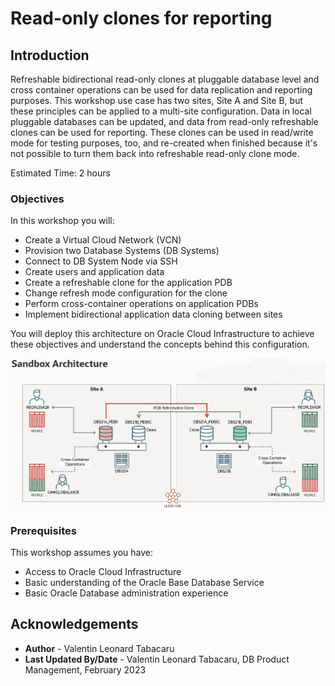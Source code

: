 # Read-only clones for reporting

## Introduction

Refreshable bidirectional read-only clones at pluggable database level and cross container operations can be used for data replication and reporting purposes. This workshop use case has two sites, Site A and Site B, but these principles can be applied to a multi-site configuration. Data in local pluggable databases can be updated, and data from read-only refreshable clones can be used for reporting. These clones can be used in read/write mode for testing purposes, too, and re-created when finished because it's not possible to turn them back into refreshable read-only clone mode.

Estimated Time: 2 hours

### Objectives

In this workshop you will:
* Create a Virtual Cloud Network (VCN)
* Provision two Database Systems (DB Systems)
* Connect to DB System Node via SSH
* Create users and application data
* Create a refreshable clone for the application PDB
* Change refresh mode configuration for the clone
* Perform cross-container operations on application PDBs
* Implement bidirectional application data cloning between sites

You will deploy this architecture on Oracle Cloud Infrastructure to achieve these objectives and understand the concepts behind this configuration.

![Sandbox architecture](./images/architecture.png "")

### Prerequisites

This workshop assumes you have:
* Access to Oracle Cloud Infrastructure
* Basic understanding of the Oracle Base Database Service
* Basic Oracle Database administration experience

## Acknowledgements

- **Author** - Valentin Leonard Tabacaru
- **Last Updated By/Date** - Valentin Leonard Tabacaru, DB Product Management, February 2023
